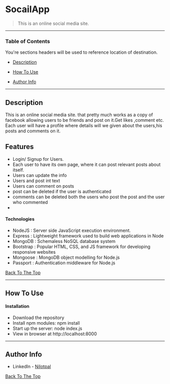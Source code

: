 # SocailApp




> This is an online social media site.
---

### Table of Contents
You're sections headers will be used to reference location of destination.

- [Description](#description)
- [How To Use](#how-to-use)

- [Author Info](#author-info)

---

## Description

This is an online social media site. that pretty much works as a copy of facebook allowing users to be friends and post on it.Get likes ,comment etc.
Each user will have a profile where details will we given about the users,his posts and comments on it.
## Features
* Login/ Signup for Users.
* Each user to have its own page, where it can post relevant posts about itself.
* Users can update the info
* Users and post int text
* Users can comment on posts
* post can be deleted if the user is authenticated
* comments can be deleted both the users who post the post and the user who commented
* 

#### Technologies

- NodeJS : Server side JavaScript execution environment.
- Express : Lightweight framework used to build web applications in Node
- MongoDB : Schemaless NoSQL database system
- Bootstrap : Popular HTML, CSS, and JS framework for developing responsive websites
- Mongoose : MongoDB object modelling for Node.js
- Passport : Authentication middleware for Node.js

[Back To The Top](#read-me-template)

---

## How To Use

#### Installation

- Download the repository
- Install npm modules: npm install
- Start up the server: node index.js
- View in browser at http://localhost:8000



---





## Author Info

- LinkedIn - [Nilotpal](https://www.linkedin.com/in/nilotpal-das-842b071a1/)


[Back To The Top](#read-me-template)
